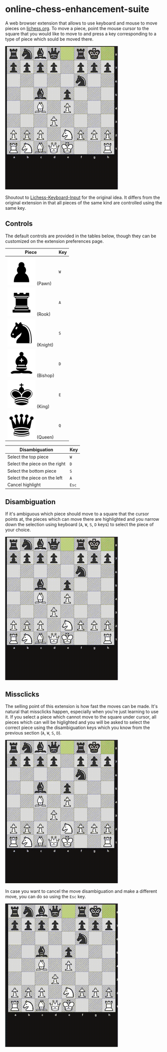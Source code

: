 # online-chess-enhancement-suite

A web browser extension that allows to use keyboard and mouse to move pieces on [lichess.org](https://lichess.org).
To move a piece, point the mouse cursor to the square that you would like to move to and press a key corresponding to a type of piece which sould be moved there.

![Basic piece movement](./docs/basics.gif)

Shoutout to [Lichess-Keyboard-Input](https://github.com/Sentero-esp12/Lichess-Keyboard-Input) for the original idea.
It differs from the original extension in that all pieces of the same kind are controlled using the same key.

## Controls

The default controls are provided in the tables below, though they can be customized on the extension preferences page.

Piece | Key
------|----
![Pawn](./src/vendor/cburnett/black-pawn.svg) (Pawn) | `W`
![Rook](./src/vendor/cburnett/black-rook.svg) (Rook) | `A`
![Knight](./src/vendor/cburnett/black-knight.svg) (Knight) | `S`
![Bishop](./src/vendor/cburnett/black-bishop.svg) (Bishop) | `D`
![King](./src/vendor/cburnett/black-king.svg) (King) | `E`
![Queen](./src/vendor/cburnett/black-queen.svg) (Queen) | `Q`

Disambiguation | Key
------|----
Select the top piece | `W`
Select the piece on the right | `D`
Select the bottom piece | `S`
Select the piece on the left | `A`
Cancel highlight | `Esc`


## Disambiguation

If it's ambiguous which piece should move to a square that the cursor points at, the pieces which can move there are highlighted
and you narrow down the selection using keyboard (`A`, `W`, `S`, `D` keys) to select the piece of your choice.

![Demo of move disambiguation](./docs/disambiguation.gif)

## Missclicks

The selling point of this extension is how fast the moves can be made.
It's natural that missclicks happen, especially when you're just learning to use it.
If you select a piece which cannot move to the square under cursor, all pieces which can will be higlighted and you will
be asked to select the correct piece using the disambiguation keys which you know from the previous section (`A`, `W`, `S`, `D`).

![How missclicks are handled](./docs/missclick.gif)

In case you want to cancel the move disambiguation and make a different move, you can do so using the `Esc` key.

![How to cancel move disambiguation](./docs/cancel.gif)
